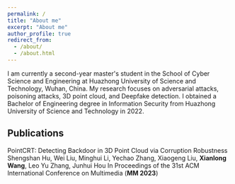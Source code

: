 ```yaml
---
permalink: /
title: "About me"
excerpt: "About me"
author_profile: true
redirect_from: 
  - /about/
  - /about.html
---
```


I am currently a second-year master's student in the School of Cyber Science and Engineering at Huazhong University of Science and Technology, Wuhan, China. My research focuses on adversarial attacks, poisoning attacks, 3D point cloud, and Deepfake detection. I obtained a Bachelor of Engineering degree in Information Security from Huazhong University of Science and Technology in 2022.


 

Publications
------
PointCRT: Detecting Backdoor in 3D Point Cloud via Corruption Robustness
Shengshan Hu, Wei Liu, Minghui Li, Yechao Zhang, Xiaogeng Liu, **Xianlong Wang**, Leo Yu Zhang, Junhui Hou
In Proceedings of the 31st ACM International Conference on Multimedia (**MM 2023**)
